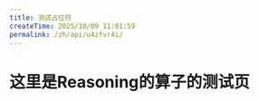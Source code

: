```yaml
---
title: 测试占位符
createTime: 2025/10/09 11:01:59
permalink: /zh/api/u4zfvr4i/
---
```

# 这里是Reasoning的算子的测试页
